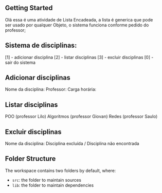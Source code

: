 ## Getting Started

Olá essa é uma atividade de Lista Encadeada, a lista é generica que pode ser usado por qualquer Objeto,
o sistema funciona conforme pedido do professor;

## Sistema de disciplinas:

[1] - adicionar disciplina
[2] - listar disciplinas
[3] - excluir disciplinas
[0] - sair do sistema

## Adicionar disciplinas

Nome da disciplina:
Professor:
Carga horária:

## Listar disciplinas

POO (professor Lilo)
Algoritmos (professor Giovan)
Redes (professor Saulo)

## Excluir disciplinas

Nome da disciplina:
Disciplina excluída / Disciplina não encontrada

## Folder Structure

The workspace contains two folders by default, where:

- `src`: the folder to maintain sources
- `lib`: the folder to maintain dependencies
